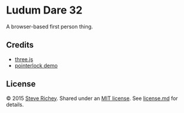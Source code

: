 # Ludum Dare 32

A browser-based first person thing.

## Credits

* [three.js](http://threejs.org/)
* [pointerlock demo](http://threejs.org/examples/#misc_controls_pointerlock)

## License

&copy; 2015 [Steve Richey](https://github.com/steverichey). Shared under an [MIT license](https://tldrlegal.com/license/mit-license). See [license.md](./license.md) for details.